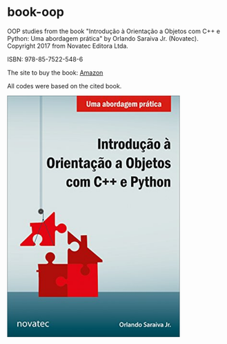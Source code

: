 # book-oop

OOP studies from the book "Introdução à Orientação a Objetos com C++ e Python: Uma abordagem prática" by Orlando Saraiva Jr. (Novatec).
Copyright 2017 from Novatec Editora Ltda.

ISBN: 978-85-7522-548-6

The site to buy the book: [Amazon](https://www.amazon.com.br/Introdu%C3%A7%C3%A3o-Orienta%C3%A7%C3%A3o-Objetos-Python-Abordagem/dp/8575225480/ref=sr_1_4?__mk_pt_BR=%C3%85M%C3%85%C5%BD%C3%95%C3%91&crid=2OF4LN0OO8Q99&keywords=orienta%C3%A7%C3%A3o+a+objetos&qid=1640544809&sprefix=orienta%C3%A7%C3%A3o+a+objetos%2Caps%2C152&sr=8-4)

All codes were based on the cited book.

<img src="img/OOP-Book.jpg" width="400px">
